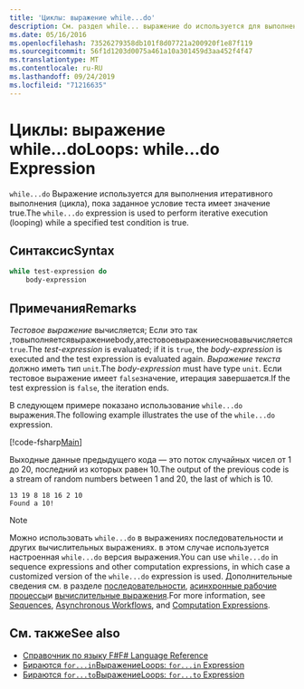 ```yaml
---
title: 'Циклы: выражение while...do'
description: См. раздел while... выражение do используется для выполнения итеративного выполнения (циклов), пока заданное условие теста имеет значение true.
ms.date: 05/16/2016
ms.openlocfilehash: 73526279358db101f8d07721a200920f1e87f119
ms.sourcegitcommit: 56f1d1203d0075a461a10a301459d3aa452f4f47
ms.translationtype: MT
ms.contentlocale: ru-RU
ms.lasthandoff: 09/24/2019
ms.locfileid: "71216635"
---
```

# <a name="loops-whiledo-expression"></a><span data-ttu-id="5235a-103">Циклы: выражение while...do</span><span class="sxs-lookup"><span data-stu-id="5235a-103">Loops: while...do Expression</span></span>

<span data-ttu-id="5235a-104">`while...do` Выражение используется для выполнения итеративного выполнения (цикла), пока заданное условие теста имеет значение true.</span><span class="sxs-lookup"><span data-stu-id="5235a-104">The `while...do` expression is used to perform iterative execution (looping) while a specified test condition is true.</span></span>

## <a name="syntax"></a><span data-ttu-id="5235a-105">Синтаксис</span><span class="sxs-lookup"><span data-stu-id="5235a-105">Syntax</span></span>

```fsharp
while test-expression do
    body-expression
```

## <a name="remarks"></a><span data-ttu-id="5235a-106">Примечания</span><span class="sxs-lookup"><span data-stu-id="5235a-106">Remarks</span></span>

<span data-ttu-id="5235a-107">*Тестовое выражение* вычисляется; Если это так ,товыполняетсявыражениеbody,атестовоевыражениесновавычисляется`true`.</span><span class="sxs-lookup"><span data-stu-id="5235a-107">The *test-expression* is evaluated; if it is `true`, the *body-expression* is executed and the test expression is evaluated again.</span></span> <span data-ttu-id="5235a-108">*Выражение текста* должно иметь тип `unit`.</span><span class="sxs-lookup"><span data-stu-id="5235a-108">The *body-expression* must have type `unit`.</span></span> <span data-ttu-id="5235a-109">Если тестовое выражение имеет `false`значение, итерация завершается.</span><span class="sxs-lookup"><span data-stu-id="5235a-109">If the test expression is `false`, the iteration ends.</span></span>

<span data-ttu-id="5235a-110">В следующем примере показано использование `while...do` выражения.</span><span class="sxs-lookup"><span data-stu-id="5235a-110">The following example illustrates the use of the `while...do` expression.</span></span>

[!code-fsharp[Main](~/samples/snippets/fsharp/lang-ref-2/snippet5301.fs)]

<span data-ttu-id="5235a-111">Выходные данные предыдущего кода — это поток случайных чисел от 1 до 20, последний из которых равен 10.</span><span class="sxs-lookup"><span data-stu-id="5235a-111">The output of the previous code is a stream of random numbers between 1 and 20, the last of which is 10.</span></span>

```console
13 19 8 18 16 2 10
Found a 10!
```

> [!NOTE]
> <span data-ttu-id="5235a-112">Можно использовать `while...do` в выражениях последовательности и других вычислительных выражениях. в этом случае используется настроенная `while...do` версия выражения.</span><span class="sxs-lookup"><span data-stu-id="5235a-112">You can use `while...do` in sequence expressions and other computation expressions, in which case a customized version of the `while...do` expression is used.</span></span> <span data-ttu-id="5235a-113">Дополнительные сведения см. в разделе [последовательности](sequences.md), [асинхронные рабочие процессы](asynchronous-workflows.md)и [вычислительные выражения](computation-expressions.md).</span><span class="sxs-lookup"><span data-stu-id="5235a-113">For more information, see [Sequences](sequences.md), [Asynchronous Workflows](asynchronous-workflows.md), and [Computation Expressions](computation-expressions.md).</span></span>

## <a name="see-also"></a><span data-ttu-id="5235a-114">См. также</span><span class="sxs-lookup"><span data-stu-id="5235a-114">See also</span></span>

- [<span data-ttu-id="5235a-115">Справочник по языку F#</span><span class="sxs-lookup"><span data-stu-id="5235a-115">F# Language Reference</span></span>](index.md)
- [<span data-ttu-id="5235a-116">Бираются `for...in`Выражение</span><span class="sxs-lookup"><span data-stu-id="5235a-116">Loops: `for...in` Expression</span></span>](loops-for-in-expression.md)
- [<span data-ttu-id="5235a-117">Бираются `for...to`Выражение</span><span class="sxs-lookup"><span data-stu-id="5235a-117">Loops: `for...to` Expression</span></span>](loops-for-to-expression.md)
